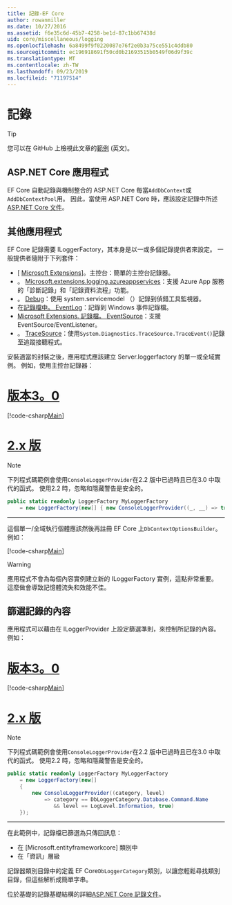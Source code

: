 ```yaml
---
title: 記錄-EF Core
author: rowanmiller
ms.date: 10/27/2016
ms.assetid: f6e35c6d-45b7-4258-be1d-87c1bb67438d
uid: core/miscellaneous/logging
ms.openlocfilehash: 6a8499f9f0220087e76f2e0b3a75ce551c4ddb80
ms.sourcegitcommit: ec196918691f50cd0b21693515b0549f06d9f39c
ms.translationtype: MT
ms.contentlocale: zh-TW
ms.lasthandoff: 09/23/2019
ms.locfileid: "71197514"
---
```

# <a name="logging"></a>記錄

> [!TIP]  
> 您可以在 GitHub 上檢視此文章的[範例](https://github.com/aspnet/EntityFramework.Docs/tree/master/samples/core/Miscellaneous/Logging) \(英文\)。

## <a name="aspnet-core-applications"></a>ASP.NET Core 應用程式

EF Core 自動記錄與機制整合的 ASP.NET Core 每當`AddDbContext`或`AddDbContextPool`用。 因此，當使用 ASP.NET Core 時，應該設定記錄中所述[ASP.NET Core 文件](https://docs.microsoft.com/aspnet/core/fundamentals/logging?tabs=aspnetcore2x)。

## <a name="other-applications"></a>其他應用程式

EF Core 記錄需要 ILoggerFactory，其本身是以一或多個記錄提供者來設定。 一般提供者隨附于下列套件：

* [ [Microsoft Extensions](https://www.nuget.org/packages/Microsoft.Extensions.Logging.Console/)]。主控台：簡單的主控台記錄器。
* 。 [Microsoft.extensions.logging.azureappservices](https://www.nuget.org/packages/Microsoft.Extensions.Logging.AzureAppServices/)：支援 Azure App 服務的「診斷記錄」和「記錄資料流程」功能。
* 。 [Debug](https://www.nuget.org/packages/Microsoft.Extensions.Logging.Debug/)：使用 system.servicemodel （）記錄到偵錯工具監視器。
* 在[記錄檔中。 EventLog](https://www.nuget.org/packages/Microsoft.Extensions.Logging.EventLog/)：記錄到 Windows 事件記錄檔。
* [Microsoft Extensions. 記錄檔。 EventSource](https://www.nuget.org/packages/Microsoft.Extensions.Logging.EventSource/)：支援 EventSource/EventListener。
* 。 [TraceSource](https://www.nuget.org/packages/Microsoft.Extensions.Logging.TraceSource/)：使用`System.Diagnostics.TraceSource.TraceEvent()`記錄至追蹤接聽程式。

安裝適當的封裝之後，應用程式應該建立 Server.loggerfactory 的單一或全域實例。 例如，使用主控台記錄器：

# <a name="version-30tabv3"></a>[版本3。0](#tab/v3)

[!code-csharp[Main](../../../samples/core/Miscellaneous/Logging/Logging/BloggingContext.cs#DefineLoggerFactory)]

# <a name="version-2xtabv2"></a>[2.x 版](#tab/v2)

> [!NOTE]
> 下列程式碼範例會使用`ConsoleLoggerProvider`在2.2 版中已過時且已在3.0 中取代的函式。 使用2.2 時，忽略和隱藏警告是安全的。

``` csharp
public static readonly LoggerFactory MyLoggerFactory
    = new LoggerFactory(new[] { new ConsoleLoggerProvider((_, __) => true, true) });
```

***

這個單一/全域執行個體應該然後再註冊 EF Core 上`DbContextOptionsBuilder`。 例如：

[!code-csharp[Main](../../../samples/core/Miscellaneous/Logging/Logging/BloggingContext.cs#RegisterLoggerFactory)]

> [!WARNING]
> 應用程式不會為每個內容實例建立新的 ILoggerFactory 實例，這點非常重要。 這麼做會導致記憶體流失和效能不佳。

## <a name="filtering-what-is-logged"></a>篩選記錄的內容

應用程式可以藉由在 ILoggerProvider 上設定篩選準則，來控制所記錄的內容。 例如：

# <a name="version-30tabv3"></a>[版本3。0](#tab/v3)

[!code-csharp[Main](../../../samples/core/Miscellaneous/Logging/Logging/BloggingContextWithFiltering.cs#DefineLoggerFactory)]

# <a name="version-2xtabv2"></a>[2.x 版](#tab/v2)

> [!NOTE]
> 下列程式碼範例會使用`ConsoleLoggerProvider`在2.2 版中已過時且已在3.0 中取代的函式。 使用2.2 時，忽略和隱藏警告是安全的。

``` csharp
public static readonly LoggerFactory MyLoggerFactory
    = new LoggerFactory(new[]
    {
        new ConsoleLoggerProvider((category, level)
            => category == DbLoggerCategory.Database.Command.Name
               && level == LogLevel.Information, true)
    });
```

***

在此範例中，記錄檔已篩選為只傳回訊息：
 * 在 [Microsoft.entityframeworkcore] 類別中
 * 在「資訊」層級

記錄器類別目錄中的定義 EF Core`DbLoggerCategory`類別，以讓您輕鬆尋找類別目錄，但這些解析成簡單字串。

位於基礎的記錄基礎結構的詳細[ASP.NET Core 記錄文件](https://docs.microsoft.com/aspnet/core/fundamentals/logging?tabs=aspnetcore2x)。
